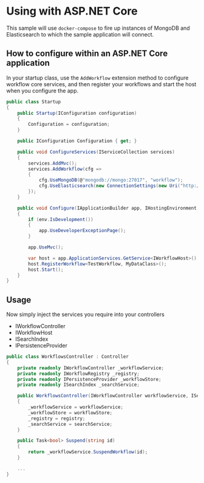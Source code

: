 
# Using with ASP.NET Core

This sample will use `docker-compose` to fire up instances of MongoDB and Elasticsearch to which the sample application will connect.

## How to configure within an ASP.NET Core application

In your startup class, use the `AddWorkflow` extension method to configure workflow core services, and then register your workflows and start the host when you configure the app.
```c#
public class Startup
{
    public Startup(IConfiguration configuration)
    {
        Configuration = configuration;
    }

    public IConfiguration Configuration { get; }

    public void ConfigureServices(IServiceCollection services)
    {
        services.AddMvc();
        services.AddWorkflow(cfg =>
        {
            cfg.UseMongoDB(@"mongodb://mongo:27017", "workflow");
            cfg.UseElasticsearch(new ConnectionSettings(new Uri("http://elastic:9200")), "workflows");
        });
    }

    public void Configure(IApplicationBuilder app, IHostingEnvironment env)
    {
        if (env.IsDevelopment())
        {
            app.UseDeveloperExceptionPage();
        }

        app.UseMvc();

        var host = app.ApplicationServices.GetService<IWorkflowHost>();
        host.RegisterWorkflow<TestWorkflow, MyDataClass>();
        host.Start();
    }
}
```

## Usage

Now simply inject the services you require into your controllers
* IWorkflowController
* IWorkflowHost
* ISearchIndex
* IPersistenceProvider

```c#
public class WorkflowsController : Controller
{
    private readonly IWorkflowController _workflowService;
    private readonly IWorkflowRegistry _registry;
    private readonly IPersistenceProvider _workflowStore;
    private readonly ISearchIndex _searchService;

    public WorkflowsController(IWorkflowController workflowService, ISearchIndex searchService, IWorkflowRegistry registry, IPersistenceProvider workflowStore)
    {
        _workflowService = workflowService;
        _workflowStore = workflowStore;
        _registry = registry;
        _searchService = searchService;
    }

    public Task<bool> Suspend(string id)
    {
        return _workflowService.SuspendWorkflow(id);
    }

    ...
}
```